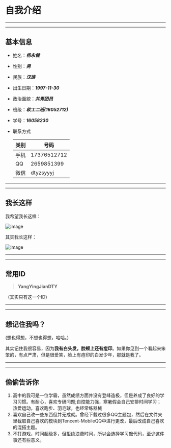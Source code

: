 # 自我介绍

---
---

## 基本信息

- 姓名：***杨永健***
- 性别：***男***
- 民族：***汉族***
- 出生日期：***1997-11-30***
- 政治面貌：***共青团员***
- 班级：***软工二班(16052712)***
- 学号：***16058230***
- 联系方式 
 
  类别 | 号码
  ---|---
  手机 | 17376512712
  QQ | 2659851399
  微信 | dtyzsyyyj
        

  

---
---

## 我长这样

  我希望我长这样：

 ![image](http://qpic.cn/cBQPvjhttp://a2.qpic.cn/psb?/V11PJkGv30Mgtb/kSuYGqOqcTVjfd5zIjZwbXLLUTpHxJQIB3uaukH8fwk!/b/dAkBAAAAAAAA&bo=gAc4BIAHOAQFACM!&rf=viewer_4bot)

  其实我长这样：

 ![image](http://qpic.cn/MBANL99http://a3.qpic.cn/psb?/V11PJkGv30Mgtb/wixXi7jFATmk1OdbV9bYXh7juAy7MkWWCUeCyGS1MsY!/b/dAoBAAAAAAAA&bo=aAG6AWgBugEFACM!&rf=viewer_4Ti)


------
------
## 常用ID

> **YangYingJianDTY**

（其实只有这一个ID）

---

---
## 想记住我吗？
(想也得想，不想也得想，哈哈。)

其实记住我很容易，因为**我有白头发，脸颊上还有痘印**。如果你见到一个看起来笨笨的，有点严肃，但是很爱笑，脸上有痘印的白发少年，那就是我了。

---

---

## 偷偷告诉你
1. 高中的我可是一位学霸，虽然成绩方面并没有登峰造极，但是养成了良好的学习习惯。有耐心，喜欢专研问题;自控能力强，寒暑假会自己安排时间学习；热爱运动，喜欢跑步、羽毛球，也经常练器械
2. 喜欢自己改一些东西但并无成就。曾经下载过很多QQ主题包，然后在文件夹里截取自己喜欢的模块到Tencent-MobileQQ中进行更改，最后改成自己喜欢的混搭主题。
3. 不打游戏，时间超级多，但拒绝浪费时间，所以会选择学习敲代码，至少这件事还有些意义。

